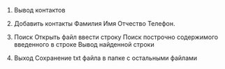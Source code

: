1. Вывод контактов
2. Добавить контакты
    Фамилия Имя Отчество Телефон.
3. Поиск
    Открыть файл
    ввести строку
    Поиск построчно содержимого введенного в строке
    Вывод найденной строки

4. Выход
Сохранение txt файла в папке с остальными файлами